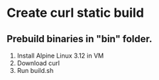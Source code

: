 # Create curl static build

## Prebuild binaries in "bin" folder.

1. Install Alpine Linux 3.12 in VM
2. Download curl
3. Run build.sh
